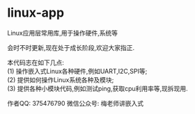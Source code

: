 # linux-app
Linux应用层常用库,用于操作硬件,系统等

会时不时更新,现在处于成长阶段,欢迎大家指正.


本代码志在如下几点:  
(1) 操作嵌入式Linux各种硬件,例如UART,I2C,SPI等;  
(2) 提供如何操作Linux系统各种及模块;  
(3) 提供各种小模块代码,例如测试ping,获取cpu利用率等,现拆现用.  

作者QQ: 375476790
微信公众号: 梅老师讲嵌入式
